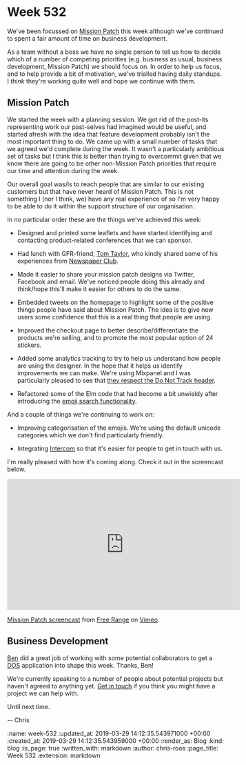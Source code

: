 Week 532
========

We've been focussed on [Mission Patch][mission-patch] this week although we've continued to spent a fair amount of time on business development.

As a team without a boss we have no single person to tell us how to decide which of a number of competing priorities (e.g. business as usual, business development, Mission Patch) we should focus on. In order to help us focus, and to help provide a bit of motivation, we've trialled having daily standups. I _think_ they're working quite well and hope we continue with them.

## Mission Patch

We started the week with a planning session. We got rid of the post-its representing work our past-selves had imagined would be useful, and started afresh with the idea that feature development probably isn't the most important thing to do. We came up with a small number of tasks that we agreed we'd complete during the week. It wasn't a particularly ambitious set of tasks but I think this is better than trying to overcommit given that we know there are going to be other non-Mission Patch priorities that require our time and attention during the week.

Our overall goal was/is to reach people that are similar to our existing customers but that have never heard of Mission Patch. This is not something I (nor I think, we) have any real experience of so I'm very happy to be able to do it within the support structure of our organisation.

In no particular order these are the things we've achieved this week:

* Designed and printed some leaflets and have started identifying and contacting product-related conferences that we can sponsor.

* Had lunch with GFR-friend, [Tom Taylor][tom-taylor], who kindly shared some of his experiences from [Newspaper Club][newspaper-club].

* Made it easier to share your mission patch designs via Twitter, Facebook and email. We've noticed people doing this already and think/hope this'll make it easier for others to do the same.

* Embedded tweets on the homepage to highlight some of the positive things people have said about Mission Patch. The idea is to give new users some confidence that this is a real thing that people are using.

* Improved the checkout page to better describe/differentiate the products we're selling, and to promote the most popular option of 24 stickers.

* Added some analytics tracking to try to help us understand how people are using the designer. In the hope that it helps us identify improvements we can make. We're using Mixpanel and I was particularly pleased to see that [they respect the Do Not Track header][mixpanel-dnt].

* Refactored some of the Elm code that had become a bit unwieldy after introducing the [emoji search functionality][mission-patch-emoji-search].

And a couple of things we're continuing to work on:

* Improving categorisation of the emojis. We're using the default unicode categories which we don't find particularly friendly.

* Integrating [Intercom][intercom] so that it's easier for people to get in touch with us.

I'm really pleased with how it's coming along. Check it out in the screencast below.

<iframe src="https://player.vimeo.com/video/327266672" width="540" height="304" frameborder="0" webkitallowfullscreen mozallowfullscreen allowfullscreen></iframe>
<p><a href="https://vimeo.com/327266672">Mission Patch screencast</a> from <a href="https://vimeo.com/gofreerange">Free Range</a> on <a href="https://vimeo.com">Vimeo</a>.</p>

## Business Development

[Ben][ben-griffiths] did a great job of working with some potential collaborators to get a [DOS][dos] application into shape this week. Thanks, Ben!

We're currently speaking to a number of people about potential projects but haven't agreed to anything yet. [Get in touch][contact] if you think you might have a project we can help with.

Until next time.

-- Chris

[ben-griffiths]: /ben-griffiths
[contact]: /contact
[dos]: https://www.digitalmarketplace.service.gov.uk/digital-outcomes-and-specialists/opportunities
[intercom]: https://www.intercom.com/
[mission-patch-emoji-search]: https://twitter.com/mission_patches/status/1111274897014226948
[mission-patch]: https://mission-patch.com/
[mixpanel-dnt]: https://help.mixpanel.com/hc/en-us/articles/360000679006-Managing-Personal-Information#optout-users
[newspaper-club]: https://www.newspaperclub.com/
[tom-taylor]: https://www.tomtaylor.co.uk/

:name: week-532
:updated_at: 2019-03-29 14:12:35.543971000 +00:00
:created_at: 2019-03-29 14:12:35.543959000 +00:00
:render_as: Blog
:kind: blog
:is_page: true
:written_with: markdown
:author: chris-roos
:page_title: Week 532
:extension: markdown
